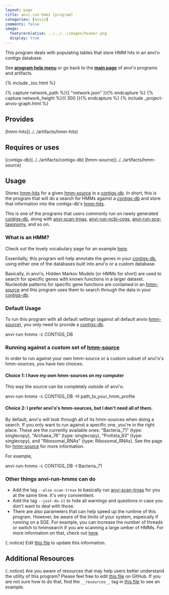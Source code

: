 ```yaml
---
layout: page
title: anvi-run-hmms [program]
categories: [anvio]
comments: false
image:
  featurerelative: ../../../images/header.png
  display: true
---
```


This program deals with populating tables that store HMM hits in an anvi&#x27;o contigs database.

See **[program help menu](../../../vignette#anvi-run-hmms)** or go back to the **[main page](../../)** of anvi'o programs and artifacts.


{% include _toc.html %}
<div id="svg" class="subnetwork"></div>
{% capture network_path %}{{ "network.json" }}{% endcapture %}
{% capture network_height %}{{ 300 }}{% endcapture %}
{% include _project-anvio-graph.html %}


## Provides

<p style="text-align: left" markdown="1"><span class="artifact-p">[hmm-hits](../../artifacts/hmm-hits)</span></p>

## Requires or uses

<p style="text-align: left" markdown="1"><span class="artifact-r">[contigs-db](../../artifacts/contigs-db)</span> <span class="artifact-r">[hmm-source](../../artifacts/hmm-source)</span></p>

## Usage


Stores <span class="artifact-n">[hmm-hits](/software/anvio/help/artifacts/hmm-hits)</span> for a given <span class="artifact-n">[hmm-source](/software/anvio/help/artifacts/hmm-source)</span> in a <span class="artifact-n">[contigs-db](/software/anvio/help/artifacts/contigs-db)</span>. In short, this is the program that will do a search for HMMs against a <span class="artifact-n">[contigs-db](/software/anvio/help/artifacts/contigs-db)</span> and store that information into the contigs-db's <span class="artifact-n">[hmm-hits](/software/anvio/help/artifacts/hmm-hits)</span>. 

This is one of the programs that users commonly run on newly generated <span class="artifact-n">[contigs-db](/software/anvio/help/artifacts/contigs-db)</span>, along with <span class="artifact-n">[anvi-scan-trnas](/software/anvio/help/programs/anvi-scan-trnas)</span>, <span class="artifact-n">[anvi-run-ncbi-cogs](/software/anvio/help/programs/anvi-run-ncbi-cogs)</span>, <span class="artifact-n">[anvi-run-scg-taxonomy](/software/anvio/help/programs/anvi-run-scg-taxonomy)</span>, and so on.

### What is an HMM?

Check out the lovely vocabulary page for an example [here](http://merenlab.org/vocabulary/#hmm).

Essentially, this program will help annotate the genes in your <span class="artifact-n">[contigs-db](/software/anvio/help/artifacts/contigs-db)</span>, using either one of the databases built into anvi'o or a custom database. 

Basically, in anvi'o, Hidden Markov Models (or HMMs for short) are used to search for specific genes with known functions in a larger dataset. Nucleotide patterns for specific gene functions are contained in an <span class="artifact-n">[hmm-source](/software/anvio/help/artifacts/hmm-source)</span> and this program uses them to search through the data in your <span class="artifact-n">[contigs-db](/software/anvio/help/artifacts/contigs-db)</span>. 

### Default Usage

To run this program with all default settings (against all default anvio <span class="artifact-n">[hmm-source](/software/anvio/help/artifacts/hmm-source)</span>), you only need to provide a <span class="artifact-n">[contigs-db](/software/anvio/help/artifacts/contigs-db)</span>. 

<div class="codeblock" markdown="1">
anvi&#45;run&#45;hmms &#45;c CONTIGS_DB 
</div>

### Running against a custom set of <span class="artifact-n">[hmm-source](/software/anvio/help/artifacts/hmm-source)</span>

In order to run against your own hmm-source or a custom subset of anvi'o's hmm-sources, you have two choices. 

#### Choice 1: I have my own hmm-sources on my computer

This way the source can be completely outside of anvi'o. 

<div class="codeblock" markdown="1">
anvi&#45;run&#45;hmms &#45;c CONTIGS_DB &#45;H path_to_your_hmm_profile
</div>

#### Choice 2: I prefer anvi'o's hmm-sources, but I don't need all of them.

By default, anvi'o will look through all of its hmm-sources when doing a search. If you only want to run against a specific one, you're in the right place. These are the currently available ones: "Bacteria_71" (type: singlecopy), "Archaea_76" (type: singlecopy), "Protista_83" (type: singlecopy), and "Ribosomal_RNAs" (type: Ribosomal_RNAs). See the page for <span class="artifact-n">[hmm-source](/software/anvio/help/artifacts/hmm-source)</span> for more information. 

For example, 

<div class="codeblock" markdown="1">
anvi&#45;run&#45;hmms &#45;c CONTIGS_DB &#45;I Bacteria_71 
</div>

### Other things anvi-run-hmms can do

- Add the tag `--also-scan-trnas` to basically run <span class="artifact-n">[anvi-scan-trnas](/software/anvio/help/programs/anvi-scan-trnas)</span> for you at the same time. It's very convientient. 
- Add the tag `--just-do-it` to hide all warnings and questions in case you don't want to deal with those.
-  There are also parameters that can help speed up the runtime of this program. However, be aware of the limits of your system, espeically if running on a SGE.  For example, you can increase the number of threads or switch to hmmsearch if you are scanning  a large umber of HMMs. For more information on that, check out [here](http://merenlab.org/software/anvio/vignette/#anvi-run-hmms). 



{:.notice}
Edit [this file](https://github.com/merenlab/anvio/tree/master/anvio/docs/programs/anvi-run-hmms.md) to update this information.


## Additional Resources



{:.notice}
Are you aware of resources that may help users better understand the utility of this program? Please feel free to edit [this file](https://github.com/merenlab/anvio/tree/master/bin/anvi-run-hmms) on GitHub. If you are not sure how to do that, find the `__resources__` tag in [this file](https://github.com/merenlab/anvio/blob/master/bin/anvi-interactive) to see an example.
